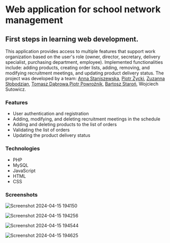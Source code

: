 # Web application for school network management

## First steps in learning web development.

This application provides access to multiple features that support work organization based on the user's role (owner, director, secretary, delivery specialist, purchasing department, employee). Implemented functionalities include: adding products, creating order lists, adding, removing, and modifying recruitment meetings, and updating product delivery status. The project was developed by a team:  [Anna Staniszewska](https://github.com/xAniSsx), [Piotr Życki](https://github.com/PiotrZycki), [Zuzanna Słobodzian](https://github.com/ZuzannaSlobodzian), [Tomasz Dąbrowa](https://github.com/TomaszDabrowa),[Piotr Powroźnik](https://github.com/PPowroznik02), [Bartosz Staroń](https://github.com/barst123), Wojciech Sutowicz.

### Features
* User authentication and registration
* Adding, modifying, and deleting recruitment meetings in the schedule
* Adding and deleting products to the list of orders
* Validating the list of orders
* Updating the product delivery status

### Technologies
* PHP
* MySQL
* JavaScript
* HTML
* CSS

### Screenshots
![Screenshot 2024-04-15 194150](https://github.com/ZuzannaSlobodzian/php-basics/assets/97484679/49457955-edd6-41b1-9f62-577180980696)

![Screenshot 2024-04-15 194256](https://github.com/ZuzannaSlobodzian/php-basics/assets/97484679/081e5bcb-04c4-4fc0-ab6a-5d4b899734f6)

![Screenshot 2024-04-15 194544](https://github.com/ZuzannaSlobodzian/php-basics/assets/97484679/9a893b6b-73df-4b3f-90f6-4ec5e4685d2c)

![Screenshot 2024-04-15 194625](https://github.com/ZuzannaSlobodzian/php-basics/assets/97484679/0d7d5ffb-5e26-4cb5-9985-f2e021173813)

